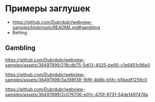 # Примеры заглушек

- https://github.com/Dubrdubr/webview-samples/blob/main/README.md#gambling
- Betting


## Gambling

https://github.com/Dubrdubr/webview-samples/assets/36497899/218cdb75-5d03-4025-be95-c1e6451c96e0

https://github.com/Dubrdubr/webview-samples/assets/36497899/3a398f38-16f8-4b8b-b5fc-b5bedf1259c0

https://github.com/Dubrdubr/webview-samples/assets/36497899/2c076706-e01c-470f-8731-54de1497478a



